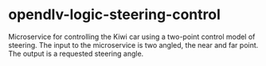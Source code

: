 # opendlv-logic-steering-control

Microservice for controlling the Kiwi car using a two-point control model of steering.
The input to the microservice is two angled, the near and far point.
The output is a requested steering angle.